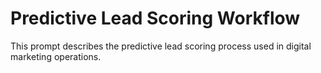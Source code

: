 # Predictive Lead Scoring Workflow

This prompt describes the predictive lead scoring process used in digital marketing operations.
